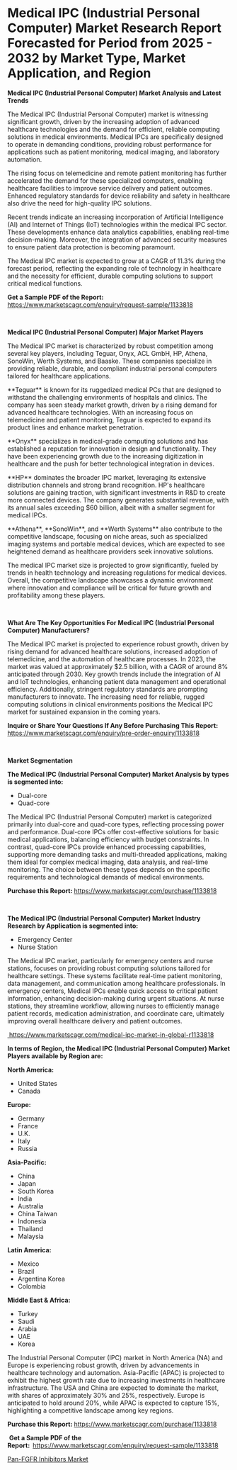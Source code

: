<p><h1>Medical IPC (Industrial Personal Computer) Market Research Report Forecasted for Period from 2025 -  2032 by Market Type, Market Application, and Region</h1></p><p><strong>Medical IPC (Industrial Personal Computer) Market Analysis and Latest Trends</strong></p>
<p><p>The Medical IPC (Industrial Personal Computer) market is witnessing significant growth, driven by the increasing adoption of advanced healthcare technologies and the demand for efficient, reliable computing solutions in medical environments. Medical IPCs are specifically designed to operate in demanding conditions, providing robust performance for applications such as patient monitoring, medical imaging, and laboratory automation. </p><p>The rising focus on telemedicine and remote patient monitoring has further accelerated the demand for these specialized computers, enabling healthcare facilities to improve service delivery and patient outcomes. Enhanced regulatory standards for device reliability and safety in healthcare also drive the need for high-quality IPC solutions.</p><p>Recent trends indicate an increasing incorporation of Artificial Intelligence (AI) and Internet of Things (IoT) technologies within the medical IPC sector. These developments enhance data analytics capabilities, enabling real-time decision-making. Moreover, the integration of advanced security measures to ensure patient data protection is becoming paramount.</p><p>The Medical IPC market is expected to grow at a CAGR of 11.3% during the forecast period, reflecting the expanding role of technology in healthcare and the necessity for efficient, durable computing solutions to support critical medical functions.</p></p>
<p><strong>Get a Sample PDF of the Report:&nbsp;</strong> <a href="https://www.marketscagr.com/enquiry/request-sample/1133818?utm_campaign=3536&utm_medium=2&utm_source=Github&utm_content=ia&utm_term=25032025&utm_id=medical-ipc-industrial-personal-computer">https://www.marketscagr.com/enquiry/request-sample/1133818</a></p>
<p>&nbsp;</p>
<p><strong>Medical IPC (Industrial Personal Computer) Major Market Players</strong></p>
<p><p>The Medical IPC market is characterized by robust competition among several key players, including Teguar, Onyx, ACL GmbH, HP, Athena, SonoWin, Werth Systems, and Baaske. These companies specialize in providing reliable, durable, and compliant industrial personal computers tailored for healthcare applications.</p><p>**Teguar** is known for its ruggedized medical PCs that are designed to withstand the challenging environments of hospitals and clinics. The company has seen steady market growth, driven by a rising demand for advanced healthcare technologies. With an increasing focus on telemedicine and patient monitoring, Teguar is expected to expand its product lines and enhance market penetration.</p><p>**Onyx** specializes in medical-grade computing solutions and has established a reputation for innovation in design and functionality. They have been experiencing growth due to the increasing digitization in healthcare and the push for better technological integration in devices.</p><p>**HP** dominates the broader IPC market, leveraging its extensive distribution channels and strong brand recognition. HP's healthcare solutions are gaining traction, with significant investments in R&D to create more connected devices. The company generates substantial revenue, with its annual sales exceeding $60 billion, albeit with a smaller segment for medical IPCs.</p><p>**Athena**, **SonoWin**, and **Werth Systems** also contribute to the competitive landscape, focusing on niche areas, such as specialized imaging systems and portable medical devices, which are expected to see heightened demand as healthcare providers seek innovative solutions.</p><p>The medical IPC market size is projected to grow significantly, fueled by trends in health technology and increasing regulations for medical devices. Overall, the competitive landscape showcases a dynamic environment where innovation and compliance will be critical for future growth and profitability among these players.</p></p>
<p>&nbsp;</p>
<p><strong>What Are The Key Opportunities For Medical IPC (Industrial Personal Computer) Manufacturers?</strong></p>
<p><p>The Medical IPC market is projected to experience robust growth, driven by rising demand for advanced healthcare solutions, increased adoption of telemedicine, and the automation of healthcare processes. In 2023, the market was valued at approximately $2.5 billion, with a CAGR of around 8% anticipated through 2030. Key growth trends include the integration of AI and IoT technologies, enhancing patient data management and operational efficiency. Additionally, stringent regulatory standards are prompting manufacturers to innovate. The increasing need for reliable, rugged computing solutions in clinical environments positions the Medical IPC market for sustained expansion in the coming years.</p></p>
<p><strong>Inquire or Share Your Questions If Any Before Purchasing This Report:</strong> <a href="https://www.marketscagr.com/enquiry/pre-order-enquiry/1133818?utm_campaign=3536&utm_medium=2&utm_source=Github&utm_content=ia&utm_term=25032025&utm_id=medical-ipc-industrial-personal-computer">https://www.marketscagr.com/enquiry/pre-order-enquiry/1133818</a></p>
<p>&nbsp;</p>
<p><strong>Market Segmentation</strong></p>
<p><strong>The Medical IPC (Industrial Personal Computer) Market Analysis by types is segmented into:</strong></p>
<p><ul><li>Dual-core</li><li>Quad-core</li></ul></p>
<p><p>The Medical IPC (Industrial Personal Computer) market is categorized primarily into dual-core and quad-core types, reflecting processing power and performance. Dual-core IPCs offer cost-effective solutions for basic medical applications, balancing efficiency with budget constraints. In contrast, quad-core IPCs provide enhanced processing capabilities, supporting more demanding tasks and multi-threaded applications, making them ideal for complex medical imaging, data analysis, and real-time monitoring. The choice between these types depends on the specific requirements and technological demands of medical environments.</p></p>
<p><strong>Purchase this Report:&nbsp;</strong><a href="https://www.marketscagr.com/purchase/1133818?utm_campaign=3536&utm_medium=2&utm_source=Github&utm_content=ia&utm_term=25032025&utm_id=medical-ipc-industrial-personal-computer">https://www.marketscagr.com/purchase/1133818</a></p>
<p>&nbsp;</p>
<p><strong>The Medical IPC (Industrial Personal Computer) Market Industry Research by Application is segmented into:</strong></p>
<p><ul><li>Emergency Center</li><li>Nurse Station</li></ul></p>
<p><p>The Medical IPC market, particularly for emergency centers and nurse stations, focuses on providing robust computing solutions tailored for healthcare settings. These systems facilitate real-time patient monitoring, data management, and communication among healthcare professionals. In emergency centers, Medical IPCs enable quick access to critical patient information, enhancing decision-making during urgent situations. At nurse stations, they streamline workflow, allowing nurses to efficiently manage patient records, medication administration, and coordinate care, ultimately improving overall healthcare delivery and patient outcomes.</p></p>
<p><a href="https://www.marketscagr.com/medical-ipc-market-in-global-r1133818?utm_campaign=3536&utm_medium=2&utm_source=Github&utm_content=ia&utm_term=25032025&utm_id=medical-ipc-industrial-personal-computer">&nbsp;https://www.marketscagr.com/medical-ipc-market-in-global-r1133818</a></p>
<p><strong>In terms of Region, the Medical IPC (Industrial Personal Computer) Market Players available by Region are:</strong></p>
<p>
    <p> <strong> North America: </strong>
        <ul>
            <li>United States</li>
            <li>Canada</li>
        </ul>
        </p> 
    <p> <strong> Europe: </strong>
        <ul>
            <li>Germany</li>
            <li>France</li>
            <li>U.K.</li>
            <li>Italy</li>
            <li>Russia</li>
        </ul>
        </p> 
    <p> <strong> Asia-Pacific: </strong>
        <ul>
            <li>China</li>
            <li>Japan</li>
            <li>South Korea</li>
            <li>India</li>
            <li>Australia</li>
            <li>China Taiwan</li>
            <li>Indonesia</li>
            <li>Thailand</li>
            <li>Malaysia</li>
        </ul>
        </p> 
    <p> <strong> Latin America: </strong>
        <ul>
            <li>Mexico</li>
            <li>Brazil</li>
            <li>Argentina Korea</li>
            <li>Colombia</li>
        </ul>
        </p> 
    <p> <strong> Middle East & Africa: </strong>
        <ul>
            <li>Turkey</li>
            <li>Saudi</li>
            <li>Arabia</li>
            <li>UAE</li>
            <li>Korea</li>
        </ul>
    </p>
    </p>
<p><p>The Industrial Personal Computer (IPC) market in North America (NA) and Europe is experiencing robust growth, driven by advancements in healthcare technology and automation. Asia-Pacific (APAC) is projected to exhibit the highest growth rate due to increasing investments in healthcare infrastructure. The USA and China are expected to dominate the market, with shares of approximately 30% and 25%, respectively. Europe is anticipated to hold around 20%, while APAC is expected to capture 15%, highlighting a competitive landscape among key regions.</p></p>
<p><strong>Purchase this Report: </strong><a href="https://www.marketscagr.com/purchase/1133818?utm_campaign=3536&utm_medium=2&utm_source=Github&utm_content=ia&utm_term=25032025&utm_id=medical-ipc-industrial-personal-computer">https://www.marketscagr.com/purchase/1133818</a></p>
<p>&nbsp;<strong>Get a Sample PDF of the Report:&nbsp;&nbsp;</strong><a href="https://www.marketscagr.com/enquiry/request-sample/1133818?utm_campaign=3536&utm_medium=2&utm_source=Github&utm_content=ia&utm_term=25032025&utm_id=medical-ipc-industrial-personal-computer">https://www.marketscagr.com/enquiry/request-sample/1133818</a></p>
<p><strong></strong></p>
<p><p><a href="https://github.com/kukolkasimo5/Market-Research-Report-List-1/blob/main/pan-fgfr-inhibitors-market.md?utm_campaign=3536&utm_medium=2&utm_source=Github&utm_content=ia&utm_term=25032025&utm_id=medical-ipc-industrial-personal-computer">Pan-FGFR Inhibitors Market</a></p></p>